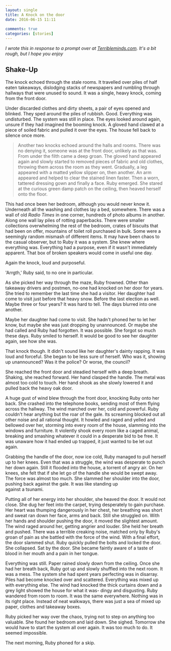 ```yaml
---  
layout: single  
title: A Knock on the door  
date: 2016-06-15 11:11  
  
comments: true  
categories: [stories]  
---  
```

<em>I wrote this in response to a prompt over at <a href="http://terribleminds.com/ramble/2016/06/10/flash-fiction-challenge-knock-knock-whos-there/">Terribleminds.com</a>. It's a bit rough, but I hope you enjoy</em>  
<!--more-->
<h2>Shake-Up</h2>  

The knock echoed through the stale rooms. It travelled over piles of half eaten takeaways, dislodging stacks of newspapers and rumbling through hallways that were unused to sound. It was a single, heavy knock, coming from the front door.  

Under discarded clothes and dirty sheets, a pair of eyes opened and blinked. They sped around the piles of rubbish. Good. Everything was undisturbed. The system was still in place. The eyes looked around again, unsure if they had imagined the booming knock. A gloved hand clawed at a piece of soiled fabric and pulled it over the eyes. The house fell back to silence once more.  

<blockquote>   
  Another two knocks echoed around the halls and rooms. There was no denying it, someone was at the front door, unlikely as that was. From under the filth came a deep groan. The gloved hand appeared again and slowly started to removed pieces of fabric and old clothes, throwing them across the room as they went. Gradually, a leg appeared with a matted yellow slipper on, then another. An arm appeared and helped to clear the stained linen faster. Then a worn, tattered dressing gown and finally a face. Ruby emerged. She stared at the curious green damp patch on the ceiling, then heaved herself onto the floor.  
</blockquote>  

This had once been her bedroom, although you would never know it. Underneath all the washing and clothes lay a bed, somewhere. There was a wall of old <em>Radio Times</em> in one corner, hundreds of photo albums in another. Along one wall lay piles of rotting paperbacks. There were smaller collections overwhelming the rest of the bedroom, crates of biscuits that had been on offer, mountains of toilet roll purchased in bulk. Some were a seemingly random mismash of different items. It may have been chaos to the casual observer, but to Ruby it was a system. She knew where everything was. Everything had a purpose, even if it wasn't immediately apparent. That box of broken speakers would come in useful one day.  

Again the knock, loud and purposeful.  

'Arrgth,' Ruby said, to no one in particular.  

As she picked her way through the maze, Ruby frowned. Other than takeaway drivers and postmen, no-one had knocked on her door for years. She tried to remember the last time she had a visitor. Her daughter had come to visit just before that heavy snow. Before the last election as well. Maybe three or four years? It was hard to tell. The days blurred into one another.  

Maybe her daughter had come to visit. She hadn't phoned her to let her know, but maybe she was just dropping by unannounced. Or maybe she had called and Ruby had forgotten. It was possible. She forgot so much these days. Ruby smiled to herself. It would be good to see her daughter again, see how she was.  

That knock though. It didn't sound like her daughter's dainty rapping. It was loud and forceful. She began to be less sure of herself. Who was it, showing up unannounced? Was it the police? Or worse, the council?  

She reached the front door and steadied herself with a deep breath. Shaking, she reached forward. Her hand clasped the handle. The metal was almost too cold to touch. Her hand shook as she slowly lowered it and pulled back the heavy oak door.  

A huge gust of wind blew through the front door, knocking Ruby onto her back. She crashed into the telephone books, sending most of them flying across the hallway. The wind marched over her, cold and powerful. Ruby couldn't hear anything but the roar of the gale. Its screaming blocked out all other noise and all rational thought. It howled and raged and yelled and bellowed over her, storming into every room of the house, slamming into the windows and furniture. It violently shook every room like a caged animal, breaking and smashing whatever it could in a desperate bid to be free. It was unaware how it had ended up trapped, it just wanted to be let out again.  

Grabbing the handle of the door, now ice cold, Ruby managed to pull herself up to her knees. Even that was a struggle, the wind was desperate to punch her down again. Still it flooded into the house, a torrent of angry air. On her knees, she felt that if she let go of the handle she would be swept away. The force was almost too much. She slammed her shoulder into the door, pushing back against the gale. It was like standing up  
against a tsunami.  

Putting all of her energy into her shoulder, she heaved the door. It would not close. She dug her feet into the carpet, trying desperately to gain purchase. Her heart was thumping dangerously in her chest, her breathing was short and sweat ran down her face, arms and back. Still she struggled on. With her hands and shoulder pushing the door, it moved the slightest amount. The wind raged around her, getting angrier and louder. She held her breath and pushed. There was a terrible creaking noise, matched only by Ruby's groan of pain as she battled with the force of the wind. With a final effort, the door slammed shut. Ruby quickly pulled the bolts and locked the door. She collapsed. Sat by the door. She became faintly aware of a taste of blood in her mouth and a pain in her tongue.  

Everything was still. Paper rained slowly down from the ceiling. Once she had her breath back, Ruby got up and slowly shuffled into the next room. It was a mess. The system she had spent years perfecting was in disarray. Piles had become knocked over and scattered. Everything was mixed up with everything else. The wind had knocked the thick curtains down and a grey light showed the house for what it was- dingy and disgusting. Ruby wandered from room to room. It was the same everywhere. Nothing was in its right place. Instead of neat walkways, there was just a sea of mixed up paper, clothes and takeaway boxes.  

Ruby picked her way over the chaos, trying not to step on anything too valuable. She found her bedroom and laid down. She sighed. Tomorrow she would have to start the system all over again. It was too much to do. It seemed impossible.  

The next morning, Ruby phoned for a skip.  
